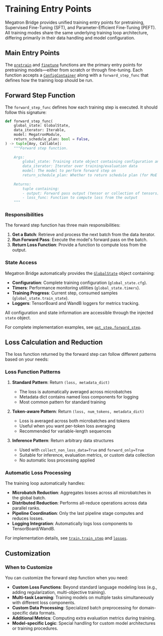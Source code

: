 # Training Entry Points

Megatron Bridge provides unified training entry points for pretraining, Supervised Fine-Tuning (SFT), and Parameter-Efficient Fine-Tuning (PEFT). All training modes share the same underlying training loop architecture, differing primarily in their data handling and model configuration.

## Main Entry Points

The [`pretrain`](../apidocs/bridge/bridge.training.pretrain.md) and [`finetune`](../apidocs/bridge/bridge.training.finetune.md) functions are the primary entry points for pretraining models—either from scratch or through fine-tuning. Each function accepts a [`ConfigContainer`](../apidocs/bridge/bridge.training.config.md) along with a `forward_step_func` that defines how the training loop should be run.


## Forward Step Function

The `forward_step_func` defines how each training step is executed. It should follow this signature:

```python
def forward_step_func(
    global_state: GlobalState,
    data_iterator: Iterable,
    model: MegatronModule,
    return_schedule_plan: bool = False,
) -> tuple[Any, Callable]:
    """Forward step function.
    
    Args:
        global_state: Training state object containing configuration and utilities
        data_iterator: Iterator over training/evaluation data
        model: The model to perform forward step on
        return_schedule_plan: Whether to return schedule plan (for MoE overlap)
        
    Returns:
        tuple containing:
        - output: Forward pass output (tensor or collection of tensors)
        - loss_func: Function to compute loss from the output
    """
```

### Responsibilities

The forward step function has three main responsibilities:

1. **Get a Batch**: Retrieve and process the next batch from the data iterator.
2. **Run Forward Pass**: Execute the model's forward pass on the batch.
3. **Return Loss Function**: Provide a function to compute loss from the output.

### State Access

Megatron Bridge automatically provides the [`GlobalState`](../apidocs/bridge/bridge.training.state.md) object containing:
- **Configuration**: Complete training configuration (`global_state.cfg`).
- **Timers**: Performance monitoring utilities (`global_state.timers`).
- **Training Progress**: Current step, consumed samples (`global_state.train_state`).
- **Loggers**: TensorBoard and WandB loggers for metrics tracking.

All configuration and state information are accessible through the injected `state` object.

For complete implementation examples, see [`gpt_step.forward_step`](../apidocs/bridge/bridge.training.gpt_step.md).

## Loss Calculation and Reduction

The loss function returned by the forward step can follow different patterns based on your needs:

### Loss Function Patterns

1. **Standard Pattern**: Return `(loss, metadata_dict)`
   - The loss is automatically averaged across microbatches
   - Metadata dict contains named loss components for logging
   - Most common pattern for standard training

2. **Token-aware Pattern**: Return `(loss, num_tokens, metadata_dict)`
   - Loss is averaged across both microbatches and tokens
   - Useful when you want per-token loss averaging
   - Recommended for variable-length sequences

3. **Inference Pattern**: Return arbitrary data structures
   - Used with `collect_non_loss_data=True` and `forward_only=True`
   - Suitable for inference, evaluation metrics, or custom data collection
   - No automatic loss processing applied

### Automatic Loss Processing

The training loop automatically handles:
- **Microbatch Reduction**: Aggregates losses across all microbatches in the global batch.
- **Distributed Reduction**: Performs all-reduce operations across data parallel ranks.
- **Pipeline Coordination**: Only the last pipeline stage computes and reduces losses.
- **Logging Integration**: Automatically logs loss components to TensorBoard/WandB.

For implementation details, see [`train.train_step`](../apidocs/bridge/bridge.training.train.md) and [`losses`](../apidocs/bridge/bridge.training.losses.md).

## Customization

### When to Customize

You can customize the forward step function when you need:

- **Custom Loss Functions**: Beyond standard language modeling loss (e.g., adding regularization, multi-objective training).
- **Multi-task Learning**: Training models on multiple tasks simultaneously with different loss components.
- **Custom Data Processing**: Specialized batch preprocessing for domain-specific data formats.
- **Additional Metrics**: Computing extra evaluation metrics during training.
- **Model-specific Logic**: Special handling for custom model architectures or training procedures.
